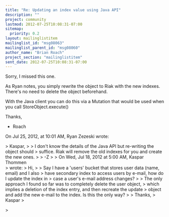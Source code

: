 ```yaml
---
title: "Re: Updating an index value using Java API"
description: ""
project: community
lastmod: 2012-07-25T10:08:31-07:00
sitemap:
  priority: 0.2
layout: mailinglistitem
mailinglist_id: "msg08063"
mailinglist_parent_id: "msg08060"
author_name: "Brian Roach"
project_section: "mailinglistitem"
sent_date: 2012-07-25T10:08:31-07:00
---
```



Sorry, I missed this one.

As Ryan notes, you simply rewrite the object to Riak with the new indexes. 
There's no need to delete the object beforehand. 

With the Java client you can do this via a Mutation that would be used when you 
call StoreObject.execute() 

Thanks,
- Roach

On Jul 25, 2012, at 10:01 AM, Ryan Zezeski wrote:

&gt; Kaspar,
&gt; 
&gt; I don't know the details of the Java API but re-writing the object should 
&gt; suffice. Riak will remove the old indexes for you and create the new ones.
&gt; 
&gt; -Z
&gt; 
&gt; On Wed, Jul 18, 2012 at 5:00 AM, Kaspar Thommen  
&gt; wrote:
&gt; Hi,
&gt; 
&gt; Say I have a 'users' bucket that stores user data (name, email) and I also 
&gt; have secondary index to access users by e-mail, how do I update the index in 
&gt; case a user's e-mail address changes?
&gt; 
&gt; The only approach I found so far was to completely delete the user object, 
&gt; which implies a deletion of the index entry, and then recreate the update 
&gt; object and add the new e-mail to the index. Is this the only way?
&gt; 
&gt; Thanks,
&gt; Kaspar
&gt; 
 
&gt; 
